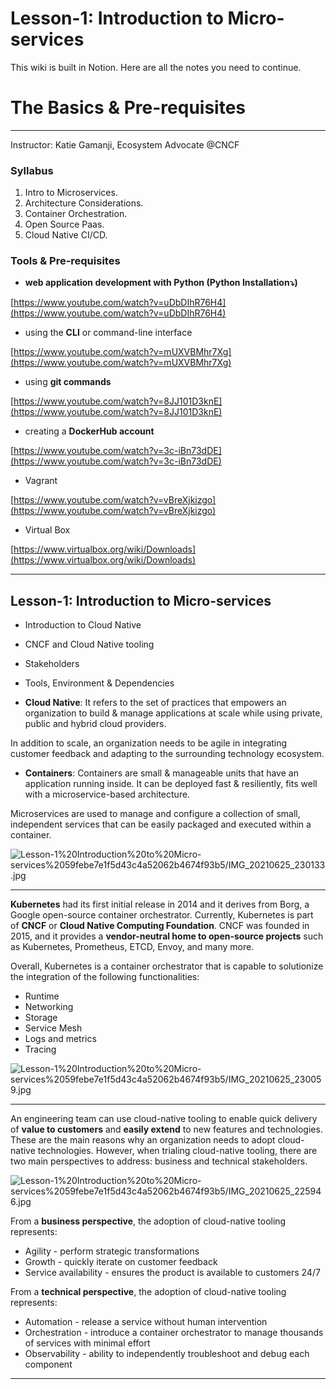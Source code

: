 # Lesson-1: Introduction to Micro-services

This wiki is built in Notion. Here are all the notes you need to continue.

# The Basics & Pre-requisites

---

Instructor: Katie Gamanji, Ecosystem Advocate  @CNCF

### Syllabus

1. Intro to Microservices.
2. Architecture Considerations.
3. Container Orchestration.
4. Open Source Paas.
5. Cloud Native CI/CD.

### Tools & Pre-requisites

- **web application development with Python (Python Installation⤵)**

[https://www.youtube.com/watch?v=uDbDIhR76H4](https://www.youtube.com/watch?v=uDbDIhR76H4)

- using the **CLI** or command-line interface

[https://www.youtube.com/watch?v=mUXVBMhr7Xg](https://www.youtube.com/watch?v=mUXVBMhr7Xg)

- using **git commands**

[https://www.youtube.com/watch?v=8JJ101D3knE](https://www.youtube.com/watch?v=8JJ101D3knE)

- creating a **DockerHub account**

[https://www.youtube.com/watch?v=3c-iBn73dDE](https://www.youtube.com/watch?v=3c-iBn73dDE)

- Vagrant

[https://www.youtube.com/watch?v=vBreXjkizgo](https://www.youtube.com/watch?v=vBreXjkizgo)

- Virtual Box

[https://www.virtualbox.org/wiki/Downloads](https://www.virtualbox.org/wiki/Downloads)

---

## Lesson-1: Introduction to Micro-services

- Introduction to Cloud Native
- CNCF and Cloud Native tooling
- Stakeholders
- Tools, Environment & Dependencies

- **Cloud Native**: It refers to the set of practices that empowers an organization to build & manage applications at scale while using private, public and hybrid cloud providers.

In addition to scale, an organization needs to be agile in integrating customer feedback and adapting to the surrounding technology ecosystem.

- **Containers**: Containers are small & manageable units that have an application running inside. It can be deployed fast & resiliently, fits well with a microservice-based architecture.

Microservices are used to manage and configure a collection of small, independent services that can be easily packaged and executed within a container.

![Lesson-1%20Introduction%20to%20Micro-services%2059febe7e1f5d43c4a52062b4674f93b5/IMG_20210625_230133.jpg](Lesson-1%20Introduction%20to%20Micro-services%2059febe7e1f5d43c4a52062b4674f93b5/IMG_20210625_230133.jpg)

---

**Kubernetes** had its first initial release in 2014 and it derives from Borg, a Google open-source container orchestrator. Currently, Kubernetes is part of **CNCF** or **Cloud Native Computing Foundation**. CNCF was founded in 2015, and it provides a **vendor-neutral home to open-source projects** such as Kubernetes, Prometheus, ETCD, Envoy, and many more.

Overall, Kubernetes is a container orchestrator that is capable to solutionize the integration of the following functionalities:

- Runtime
- Networking
- Storage
- Service Mesh
- Logs and metrics
- Tracing

![Lesson-1%20Introduction%20to%20Micro-services%2059febe7e1f5d43c4a52062b4674f93b5/IMG_20210625_230059.jpg](Lesson-1%20Introduction%20to%20Micro-services%2059febe7e1f5d43c4a52062b4674f93b5/IMG_20210625_230059.jpg)

---

An engineering team can use cloud-native tooling to enable quick delivery of **value to customers** and **easily extend** to new features and technologies. These are the main reasons why an organization needs to adopt cloud-native technologies. However, when trialing cloud-native tooling, there are two main perspectives to address: business and technical stakeholders.

![Lesson-1%20Introduction%20to%20Micro-services%2059febe7e1f5d43c4a52062b4674f93b5/IMG_20210625_225946.jpg](Lesson-1%20Introduction%20to%20Micro-services%2059febe7e1f5d43c4a52062b4674f93b5/IMG_20210625_225946.jpg)

From a **business perspective**, the adoption of cloud-native tooling represents:

- Agility - perform strategic transformations
- Growth - quickly iterate on customer feedback
- Service availability - ensures the product is available to customers 24/7

From a **technical perspective**, the adoption of cloud-native tooling represents:

- Automation - release a service without human intervention
- Orchestration - introduce a container orchestrator to manage thousands of services with minimal effort
- Observability - ability to independently troubleshoot and debug each component

---